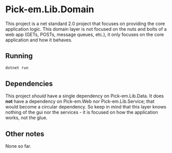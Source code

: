 # Pick-em.Lib.Domain

This project is a net standard 2.0 project that focuses on providing the core application logic. This domain layer is not focused on the nuts and bolts of a web app (GETs, POSTs, message queues, etc.), it only focuses on the core application and how it behaves.

## Running

```bash
dotnet run
```

## Dependencies

This project _should_ have a single dependency on Pick-em.Lib.Data. It does __not__ have a dependency on Pick-em.Web nor Pick-em.Lib.Service; that would become a circular dependency. So keep in mind that this layer knows nothing of the gui nor the services - it is focused on how the application works, not the glue.

## Other notes

None so far.